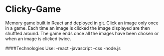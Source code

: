 # Clicky-Game

Memory game built in React and deployed in git.
Click an image only once in a game. Each time an image is clicked the image displayed are then shuffled around. The game ends once all the images have been chosen or when an image is clicked twice.

####Technologies Use:
-react
-javascript
-css
-node.js
